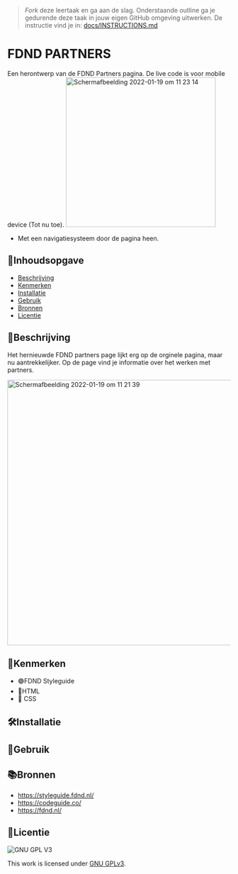 > _Fork_ deze leertaak en ga aan de slag. Onderstaande outline ga je gedurende deze taak in jouw eigen GitHub omgeving uitwerken. De instructie vind je in: [docs/INSTRUCTIONS.md](docs/INSTRUCTIONS.md)

# FDND PARTNERS
<!-- Geef je project een titel en schrijf in één zin wat het is -->
Een herontwerp van de FDND Partners pagina. De live code is voor mobile device (Tot nu toe). 
<img width="338" alt="Schermafbeelding 2022-01-19 om 11 23 14" src="https://user-images.githubusercontent.com/90447045/150111859-78cfba5a-a340-4d46-ae5e-7f22552e0c3a.png">

+ Met een navigatiesysteem door de pagina heen.


## 📖Inhoudsopgave

  * [Beschrijving](#beschrijving)
  * [Kenmerken](#kenmerken)
  * [Installatie](#installatie)
  * [Gebruik](#gebruik)
  * [Bronnen](#bronnen)
  * [Licentie](#licentie)

## 📝Beschrijving
<!-- In de Beschrijving staat hoe je project er uit ziet, hoe het werkt en wat je er mee kan. -->
Het hernieuwde FDND partners page lijkt erg op de orginele pagina, maar nu aantrekkelijker. Op de page vind je informatie over het werken met partners.     
<!-- Voeg een mooie poster visual toe 📸 -->
<img width="599" alt="Schermafbeelding 2022-01-19 om 11 21 39" src="https://user-images.githubusercontent.com/90447045/150111663-b9688441-1fe1-4924-acc6-117c03552771.png">

<!-- Voeg een link toe naar Github Pages 🌐-->


## 👀Kenmerken
<!-- Bij Kenmerken staat welke technieken zijn gebruikt en hoe. Wat is de HTML structuur? Wat zijn de belangrijkste dingen in CSS? Wat is er met Javascript gedaan en hoe? Misschien heb je een framwork of library gebruikt? -->
* 🟣FDND Styleguide
* 🔵HTML
* 🔴 CSS

## 🛠Installatie

## 🔋Gebruik

## 📚Bronnen
* https://styleguide.fdnd.nl/
* https://codeguide.co/
* https://fdnd.nl/

## 🚙Licentie

![GNU GPL V3](https://www.gnu.org/graphics/gplv3-127x51.png)

This work is licensed under [GNU GPLv3](./LICENSE).
